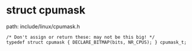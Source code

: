 struct cpumask
========================================

path: include/linux/cpumask.h
```
/* Don't assign or return these: may not be this big! */
typedef struct cpumask { DECLARE_BITMAP(bits, NR_CPUS); } cpumask_t;
```